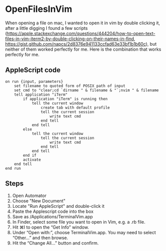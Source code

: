 # OpenFilesInVim
When opening a file on mac, I wanted to open it in vim by double clicking it, after a little digging I found a few scripts (https://apple.stackexchange.com/questions/444204/how-to-open-text-files-in-vim-iterm2-by-double-clicking-on-their-names-in-find, https://gist.github.com/napcs/2d8376e941133ccfad63e33bf1b1b60c), but neither of them worked perfectly for me. Here is the combination that works perfectly for me. 

## AppleScript code
```
on run {input, parameters}
	set filename to quoted form of POSIX path of input
	set cmd to "clear;cd `dirname " & filename & "`;nvim " & filename
	tell application "iTerm"
		if application "iTerm" is running then
			tell the current window
				create tab with default profile
				tell the current session
					write text cmd
				end tell
			end tell
		else 
			tell the current window
				tell the current session
					write text cmd
				end tell
			end tell
		end if
		activate
	end tell
end run
```

## Steps

1. Open Automator
2. Choose "New Document"
3. Locate "Run AppleScript" and double-click it
4. Paste the Applescript code into the box
5. Save as /Applications/TerminalVim.app
6. In Finder, select some file you want to open in Vim, e.g. a .rb file.
7. Hit ⌘I to open the “Get Info” window.
8. Under “Open with:”, choose TerminalVim.app. You may need to select “Other…” and then browse.
9. Hit the “Change All…” button and confirm.
